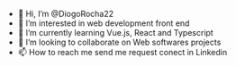 - 👋 Hi, I’m @DiogoRocha22
- 👀 I’m interested in web development front end
- 🌱 I’m currently learning Vue.js, React and Typescript
- 💞️ I’m looking to collaborate on Web softwares projects
- 📫 How to reach me send me request conect in Linkedin


